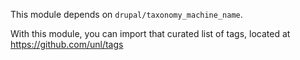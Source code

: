 This module depends on `drupal/taxonomy_machine_name`.

With this module, you can import that curated list of tags, located at https://github.com/unl/tags

